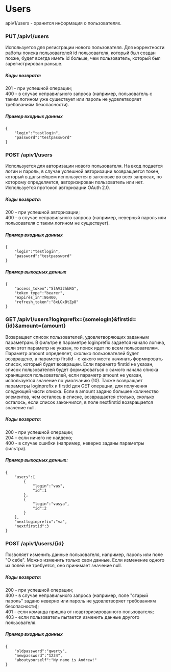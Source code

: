 # Users

apiv1/users - хранится информация о пользователях.

### PUT /apiv1/users

Используется для регистрации нового пользователя. Для корректности работы поиска пользователей id пользователя, который был создан позже, будет всегда иметь id больше, чем пользователь, который был зарегистрирован раньше.

##### Коды возврата:
201 - при успешной операции;<br />
400 - в случае неправильного запроса (например, пользователь с таким логином уже существует или пароль не удовлетворяет требованиям безопасности).<br />

##### Пример входных данных
    {
        "login":"testlogin",
        "password":"testpassword"
    }
    
### POST /apiv1/users

Используется для авторизации нового пользователя. На вход подается логин и пароль, в случае успешной авторизации возвращается токен, который в дальнейшем используется в заголовке во всех запросах, по которому определяется, авторизирован пользователь или нет. Используется протокол авторизации OAuth 2.0.

##### Коды возврата:
200 - при успешной авторизации;<br />
400 - в случае неправильного запроса (например, неверный пароль или пользователя с таким логином не существует).<br />

##### Пример входных данных
    {
        "login":"testlogin",
        "password":"testpassword"
    }
    
##### Пример выходных данных
    {
        "access_token":"SlAV32hkKG",
        "token_type":"bearer",
        "expires_in":86400,
        "refresh_token":"8xLOxBtZp8"
    }

### GET /apiv1/users?loginprefix={somelogin}&firstid={id}&amount={amount}

Возвращает список пользователей, удовлетворяющих заданным параметрам. В фильтре в параметре loginprefix задается начало логина, если этот параметр не указан, то поиск идет по всем пользователям. Параметр amount определяет, сколько пользователей будет возвращено, а параметр firstid - с какого места начинать формировать список, который будет возвращен. Если параметр firstid не указан, список пользователей будет формироваться с самого начала списка хранящихся пользователей, если параметр amount не указан, используется значение по умолчанию (10). Также возвращает параметры loginprefix и firstid для GET операции, для получения следующей части списка. Если в amount задано большее количество элементов, чем осталось в списке, возвращается столько, сколько осталось, если список закончился, в поле nextfirstid возвращается значение null.

##### Коды возврата:
200 - при успешной операции;<br />
204 - если ничего не найдено;<br />
400 - в случае ошибки (например, неверно заданы параметры фильтра).<br />

##### Пример выходных данных:
    {
        "users":[
            {
                "login":"vas",
                "id":1
            },
            {
                "login":"vasya",
                "id":2
            }
        ],
        "nextloginprefix":"va",
        "nextfirstid":3
    }
    
### POST /apiv1/users/{id}

Позволяет изменить данные пользователя, например, пароль или поле "О себе". Можно изменить только свои данные. Если изменение одного из полей не требуется, оно принимает значение null.

##### Коды возврата:
200 - при успешной операции;<br />
400 - в случае неправильного запроса (например, поле "старый пароль" задано неверно или пароль не удовлетворяет требованиям безопасности);<br />
401 - если команда пришла от неавторизированного пользователя;<br />
403 - если пользователь пытается изменить данные другого пользователя.<br />

##### Пример входных данных
    {
        "oldpassword":"qwerty",
        "newpassword":"1234",
        "aboutyourself":"Ny name is Andrew!"
    }
